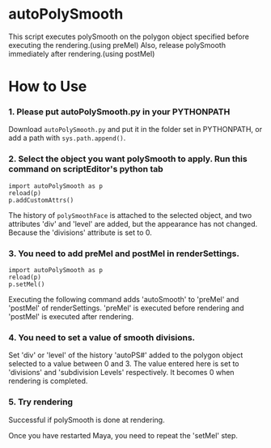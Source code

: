 # autoPolySmooth

This script executes polySmooth on the polygon object specified before executing the rendering.(using preMel)
Also, release polySmooth immediately after rendering.(using postMel)

# How to Use

### 1. Please put autoPolySmooth.py in your PYTHONPATH

Download `autoPolySmooth.py` and put it in the folder set in PYTHONPATH,
or add a path with `sys.path.append()`.


### 2. Select the object you want polySmooth to apply. Run this command on scriptEditor's python tab

```
import autoPolySmooth as p
reload(p)
p.addCustomAttrs()
```
The history of `polySmoothFace` is attached to the selected object, and two attributes 'div' and 'level' are added, but the appearance has not changed. Because the 'divisions' attribute is set to 0.


### 3. You need to add preMel and postMel in renderSettings.

```
import autoPolySmooth as p
reload(p)
p.setMel()
```
Executing the following command adds 'autoSmooth' to 'preMel' and 'postMel' of renderSettings.
'preMel' is executed before rendering and 'postMel' is executed after rendering.

### 4. You need to set a value of smooth divisions.

Set 'div' or 'level' of the history 'autoPS#' added to the polygon object selected to a value between 0 and 3. The value entered here is set to 'divisions' and 'subdivision Levels' respectively. It becomes 0 when rendering is completed.

### 5. Try rendering

Successful if polySmooth is done at rendering.

Once you have restarted Maya, you need to repeat the 'setMel' step.
